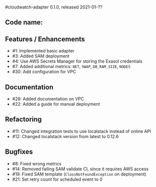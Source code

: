 #cloudwatch-adapter 0.1.0, released 2021-01-??

## Code name:

## Features / Enhancements

* #1: Implemented basic adapter
* #3: Added SAM deployment
* #4: Use AWS Secrets Manager for storing the Exasol credentials
* #7: Added additional metrics: `NET`, `SWAP`, `DB_RAM_SIZE`, `NODES`
* #30: Add configuration for VPC

## Documentation

* #28: Added documentation on VPC
* #22: Added a guide for manual deployment

## Refactoring

* #11: Changed integration tests to use localstack instead of online API
* #12: Changed localstack version from latest to 0.12.6

## Bugfixes

* #8: Fixed wrong metrics
* #14: Removed failing SAM validate CI, since it requires AWS access
* #19: Fixed SAM template (`ClassNotFoundException` on deployment)
* #21: Set retry count for scheduled event to 0
